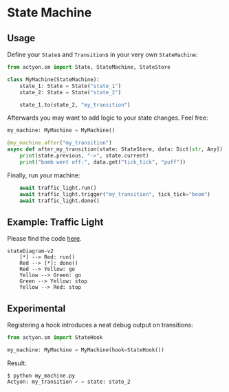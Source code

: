# State Machine

## Usage

Define your `State`s and `Transition`s in your very own `StateMachine`:

```python
from actyon.sm import State, StateMachine, StateStore

class MyMachine(StateMachine):
    state_1: State = State("state_1")
    state_2: State = State("state_2")

    state_1.to(state_2, "my_transition")
```

Afterwards you may want to add logic to your state changes. Feel free:

```python
my_machine: MyMachine = MyMachine()

@my_machine.after("my_transition")
async def after_my_transition(state: StateStore, data: Dict[str, Any]) -> None:
    print(state.previous, "->", state.current)
    print("bomb went off:", data.get("tick_tick", "puff"))
```

Finally, run your machine:

```python
    await traffic_light.run()
    await traffic_light.trigger("my_transition", tick_tick="boom")
    await traffic_light.done()
```

## Example: Traffic Light

Please find the code [here](https://github.com/neatc0der/actyon/tree/master/examples/traffic_light.py).

```mermaid
stateDiagram-v2
    [*] --> Red: run()
    Red --> [*]: done()
    Red --> Yellow: go
    Yellow --> Green: go
    Green --> Yellow: stop
    Yellow --> Red: stop
```

## Experimental

Registering a hook introduces a neat debug output on transitions:

```python
from actyon.sm import StateHook

my_machine: MyMachine = MyMachine(hook=StateHook())
```

Result:

```shell
$ python my_machine.py
Actyon: my_transition ✓ ⇨ state: state_2
```
